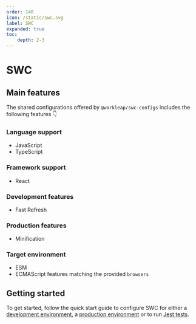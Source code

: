 ```yaml
---
order: 140
icon: /static/swc.svg
label: SWC
expanded: true
toc:
    depth: 2-3
---
```


# SWC

<!-- !!!warning Before you continue...

The preferred way for using `@workleap/swc-configs` is **not** by installing the library manually, but rather by **scaffolding** your application with Workleap's [foundry-cli](https://github.com/gsoft-inc/wl-foundry-cli).

+++ pnpm
```bash
pnpm create @workleap/project@latest <output-directory>
```
+++ yarn
```bash
yarn create @workleap/project@latest <output-directory>
```
+++ npm
```bash
npm create @workleap/project@latest <output-directory>
```
+++
!!! -->

## Main features

The shared configurations offered by `@workleap/swc-configs` includes the following features 👇

### Language support

- JavaScript
- TypeScript

### Framework support

- React

### Development features

- Fast Refresh

### Production features

- Minification

### Target environment

- ESM
- ECMAScript features matching the provided `browsers`

## Getting started

To get started, follow the quick start guide to configure SWC for either a [development environment](configure-dev.md), a [production environment](configure-build.md) or to run [Jest tests](configure-jest.md).
